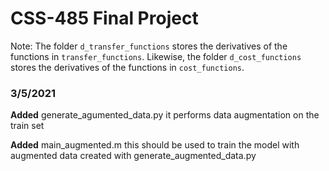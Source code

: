 # CSS-485 Final Project

Note: The folder `d_transfer_functions` stores the derivatives of the functions in `transfer_functions`. Likewise, the folder `d_cost_functions` stores the derivatives of the functions in `cost_functions`.

### 3/5/2021

**Added** generate_agumented_data.py
it performs data augmentation on the train set

**Added** main_augmented.m 
this should be used to train the model with augmented data created with generate_augmented_data.py

